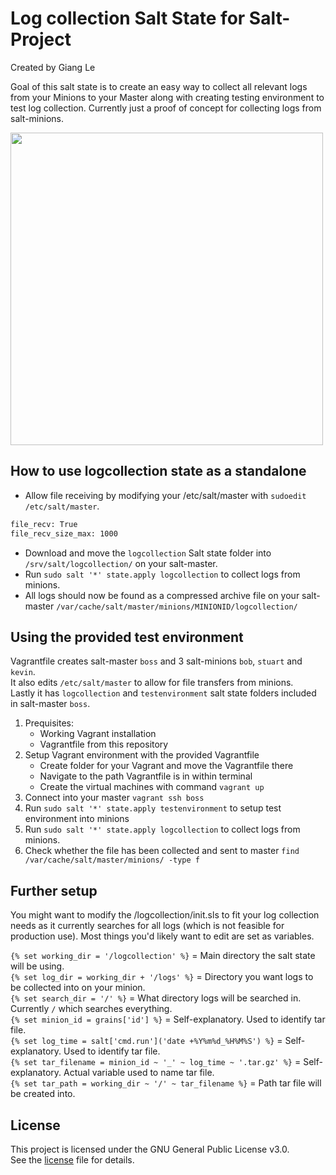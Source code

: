 # Log collection Salt State for Salt-Project
Created by Giang Le

Goal of this salt state is to create an easy way to collect all relevant logs from your Minions to your Master along with creating testing environment to test log collection. Currently just a proof of concept for collecting logs from salt-minions. 

<img src="https://github.com/user-attachments/assets/7ac34f79-51ab-4015-bca2-4ff53a317f29" width="500"> <br/>



## How to use logcollection state as a standalone
- Allow file receiving by modifying your /etc/salt/master with ```sudoedit /etc/salt/master```. 

```bash
file_recv: True
file_recv_size_max: 1000
```

- Download and move the ```logcollection``` Salt state folder into ```/srv/salt/logcollection/``` on your salt-master. 
- Run ```sudo salt '*' state.apply logcollection``` to collect logs from minions.
- All logs should now be found as a compressed archive file on your salt-master ```/var/cache/salt/master/minions/MINIONID/logcollection/```


## Using the provided test environment
Vagrantfile creates salt-master ```boss``` and 3 salt-minions ```bob```, ```stuart``` and ```kevin```.    
It also edits ```/etc/salt/master``` to allow for file transfers from minions.    
Lastly it has ```logcollection``` and ```testenvironment``` salt state folders included in salt-master ```boss```.    

1. Prequisites: 
    - Working Vagrant installation
    - Vagrantfile from this repository
2. Setup Vagrant environment with the provided Vagrantfile
    - Create folder for your Vagrant and move the Vagrantfile there
    - Navigate to the path Vagrantfile is in within terminal
    - Create the virtual machines with command ```vagrant up```
3. Connect into your master ```vagrant ssh boss```
4. Run ```sudo salt '*' state.apply testenvironment``` to setup test environment into minions
5. Run ```sudo salt '*' state.apply logcollection``` to collect logs from minions.
6. Check whether the file has been collected and sent to master ```find /var/cache/salt/master/minions/ -type f```


## Further setup
You might want to modify the /logcollection/init.sls to fit your log collection needs as it currently searches for all logs (which is not feasible for production use). Most things you'd likely want to edit are set as variables. 

```{% set working_dir = '/logcollection' %}``` = Main directory the salt state will be using.    
```{% set log_dir = working_dir + '/logs' %}``` = Directory you want logs to be collected into on your minion.    
```{% set search_dir = '/' %}``` = What directory logs will be searched in. Currently ```/``` which searches everything.    
```{% set minion_id = grains['id'] %}``` = Self-explanatory. Used to identify tar file.     
```{% set log_time = salt['cmd.run']('date +%Y%m%d_%H%M%S') %}``` = Self-explanatory. Used to identify tar file.     
```{% set tar_filename = minion_id ~ '_' ~ log_time ~ '.tar.gz' %}``` = Self-explanatory. Actual variable used to name tar file.     
```{% set tar_path = working_dir ~ '/' ~ tar_filename %}``` = Path tar file will be created into.     

## License
This project is licensed under the GNU General Public License v3.0.  
See the [license](LICENSE) file for details.
